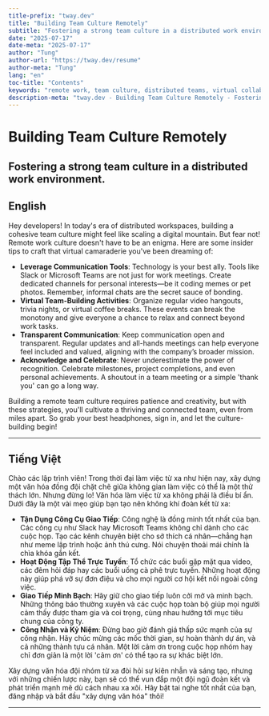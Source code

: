 ```yaml
---
title-prefix: "tway.dev"
title: "Building Team Culture Remotely"
subtitle: "Fostering a strong team culture in a distributed work environment."
date: "2025-07-17"
date-meta: "2025-07-17"
author: "Tung"
author-url: "https://tway.dev/resume"
author-meta: "Tung"
lang: "en"
toc-title: "Contents"
keywords: "remote work, team culture, distributed teams, virtual collaboration, workplace culture"
description-meta: "tway.dev - Building Team Culture Remotely - Fostering a strong team culture in a distributed work environment."
---
```


# Building Team Culture Remotely
## Fostering a strong team culture in a distributed work environment.

## English
Hey developers! In today's era of distributed workspaces, building a cohesive team culture might feel like scaling a digital mountain. But fear not! Remote work culture doesn't have to be an enigma. Here are some insider tips to craft that virtual camaraderie you've been dreaming of:

- **Leverage Communication Tools**: Technology is your best ally. Tools like Slack or Microsoft Teams are not just for work meetings. Create dedicated channels for personal interests—be it coding memes or pet photos. Remember, informal chats are the secret sauce of bonding.
- **Virtual Team-Building Activities**: Organize regular video hangouts, trivia nights, or virtual coffee breaks. These events can break the monotony and give everyone a chance to relax and connect beyond work tasks.
- **Transparent Communication**: Keep communication open and transparent. Regular updates and all-hands meetings can help everyone feel included and valued, aligning with the company’s broader mission.
- **Acknowledge and Celebrate**: Never underestimate the power of recognition. Celebrate milestones, project completions, and even personal achievements. A shoutout in a team meeting or a simple 'thank you' can go a long way.

Building a remote team culture requires patience and creativity, but with these strategies, you'll cultivate a thriving and connected team, even from miles apart. So grab your best headphones, sign in, and let the culture-building begin!

---

## Tiếng Việt
Chào các lập trình viên! Trong thời đại làm việc từ xa như hiện nay, xây dựng một văn hóa đồng đội chặt chẽ giữa không gian làm việc có thể là một thử thách lớn. Nhưng đừng lo! Văn hóa làm việc từ xa không phải là điều bí ẩn. Dưới đây là một vài mẹo giúp bạn tạo nên không khí đoàn kết từ xa:

- **Tận Dụng Công Cụ Giao Tiếp**: Công nghệ là đồng minh tốt nhất của bạn. Các công cụ như Slack hay Microsoft Teams không chỉ dành cho các cuộc họp. Tạo các kênh chuyên biệt cho sở thích cá nhân—chẳng hạn như meme lập trình hoặc ảnh thú cưng. Nói chuyện thoải mái chính là chìa khóa gắn kết.
- **Hoạt Động Tập Thể Trực Tuyến**: Tổ chức các buổi gặp mặt qua video, các đêm hỏi đáp hay các buổi uống cà phê trực tuyến. Những hoạt động này giúp phá vỡ sự đơn điệu và cho mọi người cơ hội kết nối ngoài công việc.
- **Giao Tiếp Minh Bạch**: Hãy giữ cho giao tiếp luôn cởi mở và minh bạch. Những thông báo thường xuyên và các cuộc họp toàn bộ giúp mọi người cảm thấy được tham gia và coi trọng, cùng nhau hướng tới mục tiêu chung của công ty.
- **Công Nhận và Kỷ Niệm**: Đừng bao giờ đánh giá thấp sức mạnh của sự công nhận. Hãy chúc mừng các mốc thời gian, sự hoàn thành dự án, và cả những thành tựu cá nhân. Một lời cảm ơn trong cuộc họp nhóm hay chỉ đơn giản là một lời 'cảm ơn' có thể tạo ra sự khác biệt lớn.

Xây dựng văn hóa đội nhóm từ xa đòi hỏi sự kiên nhẫn và sáng tạo, nhưng với những chiến lược này, bạn sẽ có thể vun đắp một đội ngũ đoàn kết và phát triển mạnh mẽ dù cách nhau xa xôi. Hãy bật tai nghe tốt nhất của bạn, đăng nhập và bắt đầu "xây dựng văn hóa" thôi!

---
